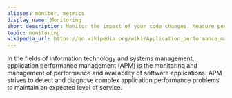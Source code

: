```yaml
---
aliases: monitor, metrics
display_name: Monitoring
short_description: Monitor the impact of your code changes. Measure performance, track errors, and analyze your application.
topic: monitoring
wikipedia_url: https://en.wikipedia.org/wiki/Application_performance_management
---
```

In the fields of information technology and systems management, application performance management (APM) is the monitoring and management of performance and availability of software applications. APM strives to detect and diagnose complex application performance problems to maintain an expected level of service.

